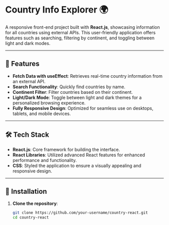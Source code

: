 # Country Info Explorer 🌍  

A responsive front-end project built with **React.js**, showcasing information for all countries using external APIs. This user-friendly application offers features such as searching, filtering by continent, and toggling between light and dark modes.  

---

## 🚀 Features  

- **Fetch Data with useEffect**: Retrieves real-time country information from an external API.  
- **Search Functionality**: Quickly find countries by name.  
- **Continent Filter**: Filter countries based on their continent.  
- **Light/Dark Mode**: Toggle between light and dark themes for a personalized browsing experience.  
- **Fully Responsive Design**: Optimized for seamless use on desktops, tablets, and mobile devices.  

---

## 🛠️ Tech Stack  

- **React.js**: Core framework for building the interface.  
- **React Libraries**: Utilized advanced React features for enhanced performance and functionality.  
- **CSS**: Styled the application to ensure a visually appealing and responsive design.  

---

## 🌟 Installation  

1. **Clone the repository**:  
   ```bash  
   git clone https://github.com/your-username/country-react.git  
   cd country-react
